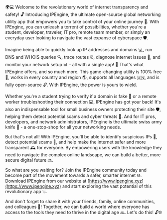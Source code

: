 🌍️💻️ Welcome to the revolutionary world of internet transparency and safety! 🔓️ Introducing IPEngine, the ultimate open-source global networking utility app that empowers you to take control of your online journey 🚀. With IPEngine, you can unleash a torrent of possibilities, whether you're a student, developer, traveler, IT pro, remote team member, or simply an everyday user looking to navigate the vast expanse of cyberspace 🛡️.

Imagine being able to quickly look up IP addresses and domains 💻️, run DNS and WHOIS queries 🔍, trace routes ⏰, diagnose internet issues 🔧, and monitor your network setup 📊 - all with a single app! 🤩 That's what IPEngine offers, and so much more. This game-changing utility is 100% free 💸, works in every country and region 🌎, supports all languages 🇺🇳, and is fully open-source 🔓️. With IPEngine, the power is yours to wield.

Whether you're a student trying to verify if a domain is fake 🤔 or a remote worker troubleshooting their connection 💻️, IPEngine has got your back! It's also an indispensable tool for small business owners protecting their site 🛡️, helping them detect potential scams and cyber threats 🚨. And for IT pros, developers, and network administrators, IPEngine is the ultimate swiss army knife 🔧 - a one-stop-shop for all your networking needs.

But that's not all! With IPEngine, you'll be able to identify suspicious IPs 👀, detect potential scams 💸, and help make the internet safer and more transparent 🕰️ for everyone. By empowering users with the knowledge they need to navigate the complex online landscape, we can build a better, more secure digital future 🔜.

So what are you waiting for? Join the IPEngine community today and become part of the movement towards a safer, smarter internet 🌐. Download IPEngine from our website at [https://www.ipengine.xyz](https://www.ipengine.xyz) and start exploring the vast potential of this revolutionary app 💥.

And don't forget to share it with your friends, family, online communities, and colleagues 🤩! Together, we can build a world where everyone has access to the tools they need to thrive in the digital age 🔜. Let's do this! 🔓️🌐